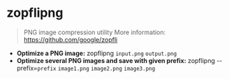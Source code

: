 # zopflipng
> PNG image compression utility
> More information: <https://github.com/google/zopfli>
- **Optimize a PNG image:**
zopflipng `input.png` `output.png`
- **Optimize several PNG images and save with given prefix:**
zopflipng --prefix=`prefix` `image1.png` `image2.png` `image3.png`

